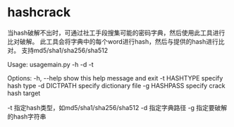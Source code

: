 # hashcrack

当hash破解不出时，可通过社工手段搜集可能的密码字典，然后使用此工具进行比对破解。
此工具会将字典中的每个word进行hash，然后与提供的hash进行比对。
支持md5/sha1/sha256/sha512

Usage: usagemain.py -h <hash type> -d <dictionary path> -t <hash password>

Options:
  -h, --help   show this help message and exit
  -t HASHTYPE  specify hash type
  -d DICTPATH  specify dictionary file
  -g HASHPASS  specify crack hash target

-t  指定hash类型，如md5/sha1/sha256/sha512
-d  指定字典路径
-g  指定要破解的hash字符串
